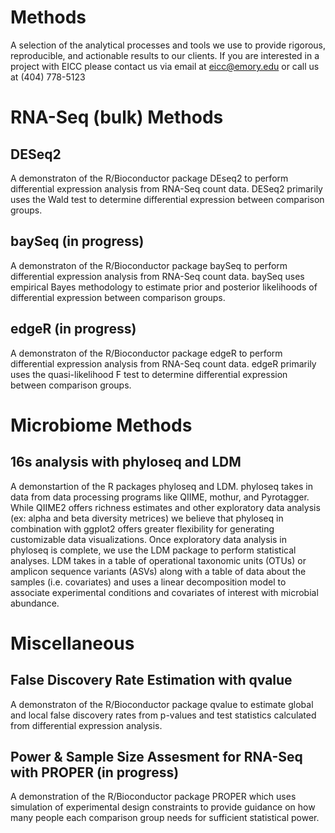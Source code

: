 # Methods
A selection of the analytical processes and tools we use to provide rigorous, reproducible, and actionable results to our clients. If you are interested in a project with EICC please contact us via email at eicc@emory.edu or call us at (404) 778-5123

# RNA-Seq (bulk) Methods

## DESeq2
A demonstraton of the R/Bioconductor package DEseq2 to perform differential expression analysis from RNA-Seq count data. DESeq2 primarily uses the Wald test to determine differential expression between comparison groups.

## baySeq (in progress)
A demonstraton of the R/Bioconductor package baySeq to perform differential expression analysis from RNA-Seq count data. baySeq uses empirical Bayes methodology to estimate prior and posterior likelihoods of differential expression between comparison groups.

## edgeR (in progress)
A demonstraton of the R/Bioconductor package edgeR to perform differential expression analysis from RNA-Seq count data. edgeR primarily uses the quasi-likelihood F test to determine differential expression between comparison groups.

# Microbiome Methods

## 16s analysis with phyloseq and LDM
A demonstartion of the R packages phyloseq and LDM. phyloseq takes in data from data processing programs like QIIME, mothur, and Pyrotagger. While QIIME2 offers richness estimates and other exploratory data analysis (ex: alpha and beta diversity metrices) we believe that phyloseq in combination with ggplot2 offers greater flexibility for generating customizable data visualizations. Once exploratory data analysis in phyloseq is complete, we use the LDM package to perform statistical analyses. LDM takes in a table of operational taxonomic units (OTUs) or amplicon sequence variants (ASVs) along with a table of data about the samples (i.e. covariates) and uses a linear decomposition model to associate experimental conditions and covariates of interest with microbial abundance.

# Miscellaneous

## False Discovery Rate Estimation with qvalue
A demonstraton of the R/Bioconductor package qvalue to estimate global and local false discovery rates from p-values and test statistics calculated from  differential expression analysis.

## Power & Sample Size Assesment for RNA-Seq with PROPER (in progress)
A demonstration of the R/Bioconductor package PROPER which uses simulation of experimental design constraints to provide guidance on how many people each comparison group needs for sufficient statistical power.
